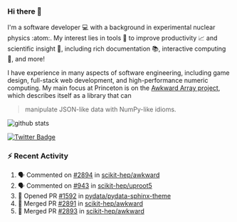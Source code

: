 ### Hi there 👋 

I'm a software developer 💻 with a background in experimental nuclear physics :atom:. My interest lies in tools :wrench: to improve productivity :chart_with_upwards_trend: and scientific insight :telescope:, including rich documentation 📚, interactive computing 🧮, and more! 

I have experience in many aspects of software engineering, including game design, full-stack web development, and high-performance numeric computing. My main focus at Princeton is on the [Awkward Array project](awkward-array.org/), which describes itself as a library that can 
> manipulate JSON-like data with NumPy-like idioms.

![github stats](https://github-readme-stats.vercel.app/api?username=agoose77&show_icons=true&hide_rank=true&hide_title=true&bg_color=30,e76445,904e95&text_color=efe3ec&icon_color=efe3ec)
<!--
**agoose77/agoose77** is a ✨ _special_ ✨ repository because its `README.md` (this file) appears on your GitHub profile.

Here are some ideas to get you started:

- 🔭 I’m currently working on ...
- 🌱 I’m currently learning ...
- 👯 I’m looking to collaborate on ...
- 🤔 I’m looking for help with ...
- 💬 Ask me about ...
- 📫 How to reach me: ...
- 😄 Pronouns: ...
- ⚡ Fun fact: ...
-->

[![Twitter Badge](https://img.shields.io/twitter/follow/agoose77?style=flat-square&logo=Twitter&logoColor=white&color=cornflowerblue)](https://twitter.com/agoose77)

### :zap: Recent Activity

<!--START_SECTION:activity-->
1. 🗣 Commented on [#2894](https://github.com/scikit-hep/awkward/issues/2894#issuecomment-1852738512) in [scikit-hep/awkward](https://github.com/scikit-hep/awkward)
2. 🗣 Commented on [#943](https://github.com/scikit-hep/uproot5/pull/943#issuecomment-1852552374) in [scikit-hep/uproot5](https://github.com/scikit-hep/uproot5)
3. 💪 Opened PR [#1592](https://github.com/pydata/pydata-sphinx-theme/pull/1592) in [pydata/pydata-sphinx-theme](https://github.com/pydata/pydata-sphinx-theme)
4. 🎉 Merged PR [#2891](https://github.com/scikit-hep/awkward/pull/2891) in [scikit-hep/awkward](https://github.com/scikit-hep/awkward)
5. 🎉 Merged PR [#2893](https://github.com/scikit-hep/awkward/pull/2893) in [scikit-hep/awkward](https://github.com/scikit-hep/awkward)
<!--END_SECTION:activity-->
